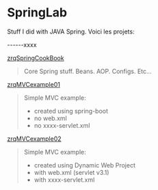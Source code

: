 # SpringLab
Stuff I did with JAVA Spring. Voici les projets:

------xxxx


[zrqSpringCookBook](https://github.com/rdquintas/SpringLab/tree/master/zrqSpringCookBook)
> Core Spring stuff. Beans. AOP. Configs. Etc...

[zrqMVCexample01](https://github.com/rdquintas/SpringLab/tree/master/zrqMVCexample01)
> Simple MVC example: 
>  - created using spring-boot
>  - no web.xml
>  - no xxxx-servlet.xml

[zrqMVCexample02](https://github.com/rdquintas/SpringLab/tree/master/zrqMVCexample02)
> Simple MVC example: 
>  - created using Dynamic Web Project
>  - with web.xml (servlet v3.1)
>  - with xxxx-servlet.xml

